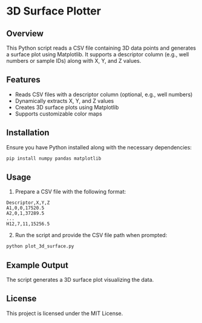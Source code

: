 # 3D Surface Plotter

## Overview
This Python script reads a CSV file containing 3D data points and generates a surface plot using Matplotlib. It supports a descriptor column (e.g., well numbers or sample IDs) along with X, Y, and Z values.

## Features
- Reads CSV files with a descriptor column (optional, e.g., well numbers)
- Dynamically extracts X, Y, and Z values
- Creates 3D surface plots using Matplotlib
- Supports customizable color maps

## Installation
Ensure you have Python installed along with the necessary dependencies:

```bash
pip install numpy pandas matplotlib
```

## Usage
1. Prepare a CSV file with the following format:

```csv
Descriptor,X,Y,Z
A1,0,0,17520.5
A2,0,1,37289.5
...
H12,7,11,15256.5
```

2. Run the script and provide the CSV file path when prompted:

```bash
python plot_3d_surface.py
```

## Example Output
The script generates a 3D surface plot visualizing the data.

## License
This project is licensed under the MIT License.
